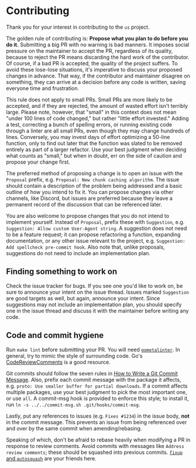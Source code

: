 # Contributing

Thank you for your interest in contributing to the `us` project.

The golden rule of contributing is: **Propose what you plan to do before you
do it.** Submitting a big PR with no warning is bad manners. It imposes social
pressure on the maintainer to accept the PR, regardless of its quality,
because to reject the PR means discarding the hard work of the contributor. Of
course, if a bad PR is accepted, the quality of the project suffers. To avoid
these lose-lose situations, it's imperative to discuss your proposed changes
in advance. That way, if the contributor and maintainer disagree on something,
they can arrive at a decision before any code is written, saving everyone time
and frustration.

This rule does not apply to small PRs. Small PRs are more likely to be
accepted, and if they are rejected, the amount of wasted effort isn't terribly
large. Please note, however, that "small" in this context does not mean "under
100 lines of code changed," but rather "little effort invested." Adding a
test, correcting a bunch of spelling errors, or running existing code through
a linter are all small PRs, even though they may change hundreds of lines.
Conversely, you may invest days of effort optimizing a 50-line function, only
to find out later that the function was slated to be removed entirely as part
of a larger refactor. Use your best judgment when deciding what counts as
"small," but when in doubt, err on the side of caution and propose your change
first.

The preferred method of proposing a change is to open an issue with the
`Proposal` prefix, e.g. `Proposal: New chunk caching algorithm`. The issue
should contain a description of the problem being addressed and a basic
outline of how you intend to fix it. You can propose changes via other
channels, like Discord, but issues are preferred because they leave a
permanent record of the discussion that can be referenced later.

You are also welcome to propose changes that you do not intend to implement
yourself. Instead of `Proposal`, prefix these with `Suggestion`, e.g.
`Suggestion: Allow custom User-Agent string`. A suggestion does not need to be
a feature request; it can propose refactoring a function, expanding
documentation, or any other issue relevant to the project, e.g. `Suggestion:
Add spellcheck pre-commit hook`. Also note that, unlike proposals, suggestions
do not need to include an implementation plan.


## Finding something to work on

Check the issue tracker for bugs. If you see one you'd like to work on, be
sure to announce your intent on the issue thread. Issues marked `Suggestion`
are good targets as well, but again, announce your intent. Since suggestions
may not include an implementation plan, you should specify one in the issue
thread and discuss it with the maintainer before writing any code.


## Code and commit hygiene

Run `make lint` before submitting your PR. You will need
[`gometalinter`][meta]. In general, try to mimic the style of surrounding
code. Go's [CodeReviewComments][crc] is a good resource.

Git commits should follow the seven rules in [How to Write a Git Commit
Message][commit]. Also, prefix each commit message with the package it
affects, e.g. `proto: Use smaller buffer for partial downloads`. If a commit
affects multiple packages, use your best judgment to pick the most important
one, or use `all`. A commit-msg hook is provided to enforce this style; to
install it, run `ln -s ../../commit-msg.sh .git/hooks/commit-msg`.

Lastly, put any references to issues (e.g. `Fixes #1234`) in the issue body,
**not** in the commit message. This prevents an issue from being referenced
over and over by the same commit when amending/rebasing.

Speaking of which, don't be afraid to rebase heavily when modifying a PR in
response to review comments. Avoid commits with messages like `Address review
comments`; these should be squashed into previous commits. [`fixup` and
`autosquash`][fixup] are your friends here.


[meta]: https://github.com/alecthomas/gometalinter
[crc]: https://github.com/golang/go/wiki/CodeReviewComments
[commit]: https://chris.beams.io/posts/git-commit
[fixup]: https://fle.github.io/git-tip-keep-your-branch-clean-with-fixup-and-autosquash.html
